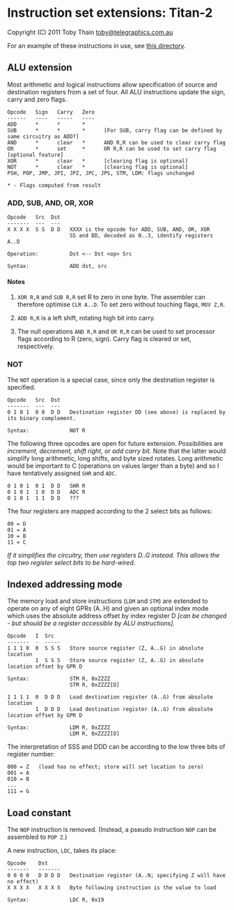 # Instruction set extensions: Titan-2 #

Copyright (C) 2011 Toby Thain <toby@telegraphics.com.au>


For an example of these instructions in use, see [this directory](titan2/).


## ALU extension ##

Most arithmetic and logical instructions allow specification of source and destination
registers from a set of four. All ALU instructions update the sign, carry and zero flags.

    Opcode   Sign   Carry   Zero
    ------   ----   -----   ----
    ADD      *      *       *      
    SUB      *      *       *      [For SUB, carry flag can be defined by same circuitry as ADD?]
    AND      *      clear   *      AND R,R can be used to clear carry flag
    OR       *      set     *      OR R,R can be used to set carry flag     [optional feature]
    XOR      *      clear   *      [clearing flag is optional]
    NOT      *      clear   *      [clearing flag is optional]
    PSH, POP, JMP, JPI, JPZ, JPC, JPS, STM, LDM: flags unchanged
    
    * - Flags computed from result

### ADD, SUB, AND, OR, XOR ###

    Opcode   Src  Dst
    -------  ---  ---
    X X X X  S S  D D   XXXX is the opcode for ADD, SUB, AND, OR, XOR
                        SS and DD, decoded as 0..3, identify registers A..D

    Operation:          Dst <-- Dst <op> Src

    Syntax:             ADD dst, src

#### Notes ####

1.  `XOR R,R` and `SUB R,R` set R to zero in one byte. The assembler can therefore optimise
    `CLR A..D`. To set zero without touching flags, `MOV Z,R`.

2.  `ADD R,R` is a left shift, rotating high bit into carry.

3.  The null operations `AND R,R` and `OR R,R` can be used to set processor flags according to R
    (zero, sign). Carry flag is cleared or set, respectively.

### NOT ###

The `NOT` operation is a special case, since only the destination register is specified.

    Opcode   Src  Dst
    -------  ---  ---
    0 1 0 1  0 0  D D   Destination register DD (see above) is replaced by its binary complement.
    
    Syntax:             NOT R

The following three opcodes are open for future extension. Possibilities are *increment, decrement, 
shift right,* or *add carry bit.* Note that the latter would simplify long arithmetic, long shifts,
and byte sized rotates. Long arithmetic would be important to C (operations on values larger than a byte)
and so I have tentatively assigned `SHR` and `ADC`.

    0 1 0 1  0 1  D D   SHR R
    0 1 0 1  1 0  D D   ADC R
    0 1 0 1  1 1  D D   ???

The four registers are mapped according to the 2 select bits as follows:

    00 = D
    01 = A
    10 = B
    11 = C

*If it simplifies the circuitry, then use registers D..G instead. This allows the top two register select bits
to be hard-wired.*


## Indexed addressing mode ##

The memory load and store instructions (`LDM` and `STM`) are extended to operate on
any of eight GPRs (A..H) and given an optional index mode which uses the absolute address
offset by index register D *[can be changed - but should be a register accessible by ALU instructions].*

    Opcode   I  Src
    -------  -  -----
    1 1 1 0  0  S S S   Store source register (Z, A..G) in absolute location
             1  S S S   Store source register (Z, A..G) in absolute location offset by GPR D

    Syntax:             STM R, 0xZZZZ
                        STM R, 0xZZZZ[D]

    1 1 1 1  0  D D D   Load destination register (A..G) from absolute location
             1  D D D   Load destination register (A..G) from absolute location offset by GPR D

    Syntax:             LDM R, 0xZZZZ
                        LDM R, 0xZZZZ[D]

The interpretation of SSS and DDD can be according to the low three bits of register number:

    000 = Z   (load has no effect; store will set location to zero)
    001 = A
    010 = B
    ...
    111 = G


## Load constant ##

The `NOP` instruction is removed. (Instead, a pseudo instruction `NOP` can be assembled to `POP Z`.)

A new instruction, `LDC`, takes its place:

    Opcode    Dst
    -------   -------
    0 0 0 0   D D D D   Destination register (A..N; specifying Z will have no effect)
    X X X X   X X X X   Byte following instruction is the value to load
    
    Syntax:             LDC R, 0x19
